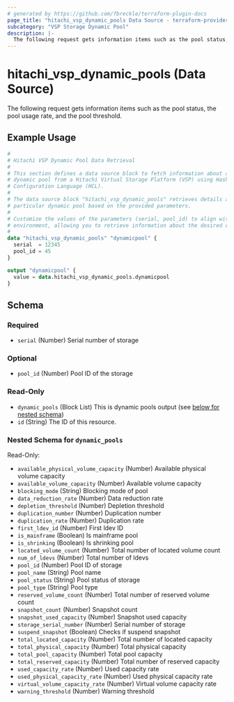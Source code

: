 ```yaml
---
# generated by https://github.com/fbreckle/terraform-plugin-docs
page_title: "hitachi_vsp_dynamic_pools Data Source - terraform-provider-hitachi"
subcategory: "VSP Storage Dynamic Pool"
description: |-
  The following request gets information items such as the pool status, the pool usage rate, and the pool threshold.
---
```


# hitachi_vsp_dynamic_pools (Data Source)

The following request gets information items such as the pool status, the pool usage rate, and the pool threshold.

## Example Usage

```terraform
#
# Hitachi VSP Dynamic Pool Data Retrieval
#
# This section defines a data source block to fetch information about a specific
# dynamic pool from a Hitachi Virtual Storage Platform (VSP) using HashiCorp
# Configuration Language (HCL).
#
# The data source block "hitachi_vsp_dynamic_pools" retrieves details about a
# particular dynamic pool based on the provided parameters.
#
# Customize the values of the parameters (serial, pool_id) to align with your
# environment, allowing you to retrieve information about the desired dynamic pool.
#
data "hitachi_vsp_dynamic_pools" "dynamicpool" {
  serial  = 12345
  pool_id = 45
}

output "dynamicpool" {
  value = data.hitachi_vsp_dynamic_pools.dynamicpool
}
```

<!-- schema generated by tfplugindocs -->
## Schema

### Required

- `serial` (Number) Serial number of storage

### Optional

- `pool_id` (Number) Pool ID of the storage

### Read-Only

- `dynamic_pools` (Block List) This is dynamic pools output (see [below for nested schema](#nestedblock--dynamic_pools))
- `id` (String) The ID of this resource.

<a id="nestedblock--dynamic_pools"></a>
### Nested Schema for `dynamic_pools`

Read-Only:

- `available_physical_volume_capacity` (Number) Available physical volume capacity
- `available_volume_capacity` (Number) Available volume capacity
- `blocking_mode` (String) Blocking mode of pool
- `data_reduction_rate` (Number) Data reduction rate
- `depletion_threshold` (Number) Depletion threshold
- `duplication_number` (Number) Duplication number
- `duplication_rate` (Number) Duplication rate
- `first_ldev_id` (Number) First ldev ID
- `is_mainframe` (Boolean) Is mainframe pool
- `is_shrinking` (Boolean) Is shrinking pool
- `located_volume_count` (Number) Total number of located volume count
- `num_of_ldevs` (Number) Total number of ldevs
- `pool_id` (Number) Pool ID of storage
- `pool_name` (String) Pool name
- `pool_status` (String) Pool status of storage
- `pool_type` (String) Pool type
- `reserved_volume_count` (Number) Total number of reserved volume count
- `snapshot_count` (Number) Snapshot count
- `snapshot_used_capacity` (Number) Snapshot used capacity
- `storage_serial_number` (Number) Serial number of storage
- `suspend_snapshot` (Boolean) Checks if suspend snapshot
- `total_located_capacity` (Number) Total number of located capacity
- `total_physical_capacity` (Number) Total physical capacity
- `total_pool_capacity` (Number) Total pool capacity
- `total_reserved_capacity` (Number) Total number of reserved capacity
- `used_capacity_rate` (Number) Used capacity rate
- `used_physical_capacity_rate` (Number) Used physical capacity rate
- `virtual_volume_capacity_rate` (Number) Virtual volume capacity rate
- `warning_threshold` (Number) Warning threshold



